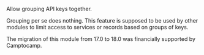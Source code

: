 Allow grouping API keys together.

Grouping per se does nothing. This feature is supposed to be used by
other modules to limit access to services or records based on groups of
keys.

The migration of this module from 17.0 to 18.0 was financially supported by Camptocamp.
